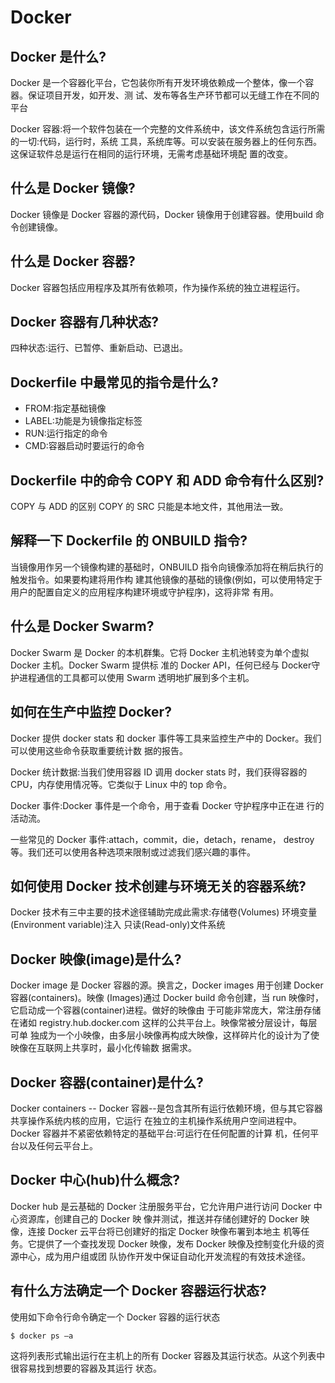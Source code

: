 # Docker

## Docker 是什么?

Docker 是一个容器化平台，它包装你所有开发环境依赖成一个整体，像一个容器。保证项目开发，如开发、测
试、发布等各生产环节都可以无缝工作在不同的平台

Docker 容器:将一个软件包装在一个完整的文件系统中，该文件系统包含运行所需的一切:代码，运行时，系统 工具，系统库等。可以安装在服务器上的任何东⻄。这保证软件总是运行在相同的运行环境，无需考虑基础环境配 置的改变。

## 什么是 Docker 镜像?

Docker 镜像是 Docker 容器的源代码，Docker 镜像用于创建容器。使用build 命令创建镜像。

## 什么是 Docker 容器?

Docker 容器包括应用程序及其所有依赖项，作为操作系统的独立进程运行。

## Docker 容器有几种状态? 

四种状态:运行、已暂停、重新启动、已退出。

## Dockerfile 中最常⻅的指令是什么?

- FROM:指定基础镜像
- LABEL:功能是为镜像指定标签 
- RUN:运行指定的命令
- CMD:容器启动时要运行的命令


## Dockerfile 中的命令 COPY 和 ADD 命令有什么区别? 

COPY 与 ADD 的区别 COPY 的 SRC 只能是本地文件，其他用法一致。

## 解释一下 Dockerfile 的 ONBUILD 指令?

当镜像用作另一个镜像构建的基础时，ONBUILD 指令向镜像添加将在稍后执行的触发指令。如果要构建将用作构 建其他镜像的基础的镜像(例如，可以使用特定于用户的配置自定义的应用程序构建环境或守护程序)，这将非常 有用。

## 什么是 Docker Swarm?

Docker Swarm 是 Docker 的本机群集。它将 Docker 主机池转变为单个虚拟Docker 主机。Docker Swarm 提供标
准的 Docker API，任何已经与 Docker守护进程通信的工具都可以使用 Swarm 透明地扩展到多个主机。

## 如何在生产中监控 Docker?

Docker 提供 docker stats 和 docker 事件等工具来监控生产中的 Docker。我们可以使用这些命令获取重要统计数 据的报告。

Docker 统计数据:当我们使用容器 ID 调用 docker stats 时，我们获得容器的CPU，内存使用情况等。它类似于 Linux 中的 top 命令。

Docker 事件:Docker 事件是一个命令，用于查看 Docker 守护程序中正在进 行的活动流。

一些常⻅的 Docker 事件:attach，commit，die，detach，rename， destroy 等。我们还可以使用各种选项来限制或过滤我们感兴趣的事件。

## 如何使用 Docker 技术创建与环境无关的容器系统?

Docker 技术有三中主要的技术途径辅助完成此需求:存储卷(Volumes) 环境变量(Environment variable)注入
只读(Read-only)文件系统

## Docker 映像(image)是什么?

Docker image 是 Docker 容器的源。换言之，Docker images 用于创建 Docker 容器(containers)。映像 (Images)通过 Docker build 命令创建，当 run 映像时，它启动成一个容器(container)进程。做好的映像由 于可能非常庞大，常注册存储在诸如 registry.hub.docker.com 这样的公共平台上。映像常被分层设计，每层可单 独成为一个小映像，由多层小映像再构成大映像，这样碎片化的设计为了使映像在互联网上共享时，最小化传输数 据需求。

## Docker 容器(container)是什么?

Docker containers -- Docker 容器--是包含其所有运行依赖环境，但与其它容器共享操作系统内核的应用，它运行 在独立的主机操作系统用户空间进程中。Docker 容器并不紧密依赖特定的基础平台:可运行在任何配置的计算 机，任何平台以及任何云平台上。

## Docker 中心(hub)什么概念?

Docker hub 是云基础的 Docker 注册服务平台，它允许用户进行访问 Docker 中心资源库，创建自己的 Docker 映 像并测试，推送并存储创建好的 Docker 映像，连接 Docker 云平台将已创建好的指定 Docker 映像布署到本地主 机等任务。它提供了一个查找发现 Docker 映像，发布 Docker 映像及控制变化升级的资源中心，成为用户组或团 队协作开发中保证自动化开发流程的有效技术途径。


## 有什么方法确定一个 Docker 容器运行状态? 

使用如下命令行命令确定一个 Docker 容器的运行状态

```bash
$ docker ps –a
```
这将列表形式输出运行在主机上的所有 Docker 容器及其运行状态。从这个列表中很容易找到想要的容器及其运行 状态。
